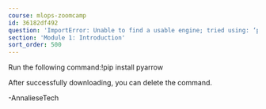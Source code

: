 ```yaml
---
course: mlops-zoomcamp
id: 36182df492
question: 'ImportError: Unable to find a usable engine; tried using: ‘pyarrow’, ‘fastparquet’.'
section: 'Module 1: Introduction'
sort_order: 500
---
```


Run the following command:!pip install pyarrow

After successfully downloading, you can delete the command.

-AnnalieseTech

